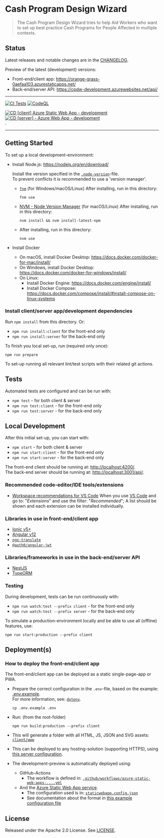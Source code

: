 # Cash Program Design Wizard

> The Cash Program Design Wizard tries to help Aid Workers who want to set up best practice Cash Programs for People Affected in multiple contexts.

## Status

Latest releases and notable changes are in the [CHANGELOG](CHANGELOG.md).

Preview of the latest (development) versions:

- Front-end/client app: <https://orange-grass-0aefaa103.azurestaticapps.net/>
- Back-end/server API: <https://cpdw-development.azurewebsites.net/api/>

---

[![CI Tests](https://github.com/rodekruis/cash-program-design-wizard/actions/workflows/tests.yml/badge.svg)](https://github.com/rodekruis/cash-program-design-wizard/actions/workflows/tests.yml)
[![CodeQL](https://github.com/rodekruis/cash-program-design-wizard/actions/workflows/codeql-analysis.yml/badge.svg)](https://github.com/rodekruis/cash-program-design-wizard/actions/workflows/codeql-analysis.yml)

[![CD [client] Azure Static Web App - development](https://github.com/rodekruis/cash-program-design-wizard/actions/workflows/azure-static-web-apps-orange-grass-0aefaa103.yml/badge.svg)](https://github.com/rodekruis/cash-program-design-wizard/actions/workflows/azure-static-web-apps-orange-grass-0aefaa103.yml)  
[![CD [server] - Azure Web App - development](https://github.com/rodekruis/cash-program-design-wizard/actions/workflows/main_CPDW-Development.yml/badge.svg)](https://github.com/rodekruis/cash-program-design-wizard/actions/workflows/main_CPDW-Development.yml)  
.

---

## Getting Started

To set up a local development-environment:

- Install Node.js: <https://nodejs.org/en/download/>

  Install the version specified in the [`.node-version`](.node-version)-file.  
  To prevent conflicts it is recommended to use a 'version manager'.

  - [`fnm`](https://github.com/Schniz/fnm#readme) (for Windows/macOS/Linux) After installing, run in this directory:

        fnm use

  - [NVM - Node Version Manager](http://nvm.sh/) (for macOS/Linux) After installing, run in this directory:

        nvm install && nvm install-latest-npm

  - After installing, run in this directory:

        nvm use

- Install Docker
  - On macOS, install Docker Desktop: <https://docs.docker.com/docker-for-mac/install/>
  - On Windows, install Docker Desktop: <https://docs.docker.com/docker-for-windows/install/>
  - On Linux:
    - Install Docker Engine: <https://docs.docker.com/engine/install/>
    - Install Docker Compose: <https://docs.docker.com/compose/install/#install-compose-on-linux-systems>

### Install client/server app/development dependencies

Run `npm install` from this directory. Or:

- `npm run install:client` for the front-end only
- `npm run install:server` for the back-end only

To finish you local set-up, run (required only once):

    npm run prepare

To set-up running all relevant lint/test scripts with their related git actions.

## Tests

Automated tests are configured and can be run with:

- `npm test` - for both client & server
- `npm run test:client` - for the front-end only
- `npm run test:server` - for the back-end only

## Local Development

After this initial set-up, you can start with:

- `npm start` - for both client & server
- `npm run start:client` - for the front-end only
- `npm run start:server` - for the back-end only

The front-end client should be running at: <http://localhost:4200/>.  
The back-end server should be running at: <http://localhost:3001/api/>.

### Recommended code-editor/IDE tools/extensions

- [Workspace recommendations for VS Code](.vscode/extensions.json)
  When you use [VS Code](https://code.visualstudio.com/) and go to: "_Extensions_" and use the filter: "_Recommended_";
  A list should be shown and each extension can be installed individually.

### Libraries in use in front-end/client app

- [Ionic v5+](https://ionicframework.com/docs/)
- [Angular v12](https://v12.angular.io/docs/)
- [`ngx-translate`](https://github.com/ngx-translate/core#readme)
- [`@auth0/angular-jwt`](https://www.npmjs.com/package/@auth0/angular-jwt)

### Libraries/frameworks in use in the back-end/server API

- [NestJS](https://nestjs.com/)
- [TypeORM](https://typeorm.io/#/)

### Testing

During development, tests can be run continuously with:

- `npm run watch:test --prefix client` - for the front-end only
- `npm run watch:test --prefix server` - for the back-end only

To simulate a production-environment locally and be able to use all (offline) features, use:

    npm run start:production --prefix client

## Deployment(s)

### How to deploy the front-end/client app

The front-end/client app can be deployed as a static single-page-app or PWA.

- Prepare the correct configuration in the `.env`-file, based on the example: [.env.example](./.env.example).  
  For more information, see: [`dotenv`](https://www.npmjs.com/package/dotenv).

      cp .env.example .env

- Run: (from the root-folder)

      npm run build:production --prefix client

- This will generate a folder with all HTML, JS, JSON and SVG assets: [`client/www`](./client/www/)
- This can be deployed to any hosting-solution (supporting HTTPS), using [this server configuration](https://angular.io/guide/deployment#server-configuration).
- The development-preview is automatically deployed using:
  - GitHub-Actions
    - The workflow is defined in: [`.github/workflows/azure-static-web-apps-....yml`](.github/workflows/azure-static-web-apps-orange-grass-0aefaa103.yml)
  - And the [Azure Static Web App service](https://azure.microsoft.com/en-us/services/app-service/static/).
    - The configuration used is in: [`staticwebapp.config.json`](client/staticwebapp.config.json)
    - See documentation about the format in [this example configuration file](https://docs.microsoft.com/en-us/azure/static-web-apps/configuration#example-configuration-file)

## License

Released under the Apache 2.0 License. See [LICENSE](LICENSE).
